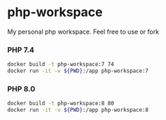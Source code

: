 # php-workspace
My personal php workspace. Feel free to use or fork

### PHP 7.4
```sh
docker build -t php-workspace:7 74
docker run -it -v ${PWD}:/app php-workspace:7
```

### PHP 8.0
```sh
docker build -t php-workspace:8 80
docker run -it -v ${PWD}:/app php-workspace:8
```